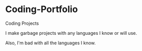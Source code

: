 # Coding-Portfolio
Coding Projects



I make garbage projects with any languages I know or will use.

Also, I'm bad with all the languages I know.
